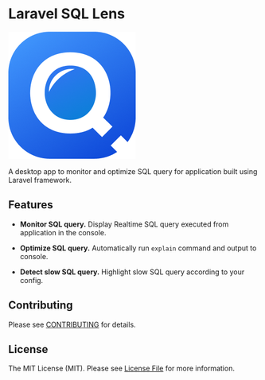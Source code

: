 # Laravel SQL Lens

![Laravel SQL Lens](buildResources/logo.png?raw=true "Laravel SQL Lens")

A desktop app to monitor and optimize SQL query for application built using Laravel framework.

## Features

- **Monitor SQL query.** Display Realtime SQL query executed from application in the console.

- **Optimize SQL query.** Automatically run `explain` command and output to console.

- **Detect slow SQL query.** Highlight slow SQL query according to your config.

## Contributing

Please see [CONTRIBUTING](CONTRIBUTING.md) for details.

## License

The MIT License (MIT). Please see [License File](LICENSE.md) for more information.
